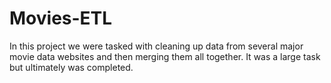 # Movies-ETL
In this project we were tasked with cleaning up data from several major movie data websites and then merging them all together. It was a large task but ultimately was completed.
